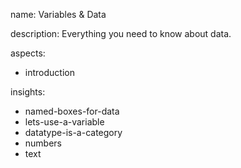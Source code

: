 name: Variables & Data

description: Everything you need to know about data.

aspects:
  - introduction

insights:
  - named-boxes-for-data
  - lets-use-a-variable
  - datatype-is-a-category
  - numbers
  - text